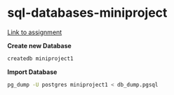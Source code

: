 # sql-databases-miniproject

[Link to assignment](https://datsoftlyngby.github.io/soft2020spring/resources/0448f50c-MP1-4.pdf)

**Create new Database**

```bash
createdb miniproject1
```

**Import Database**

```bash
pg_dump -U postgres miniproject1 < db_dump.pgsql
```
